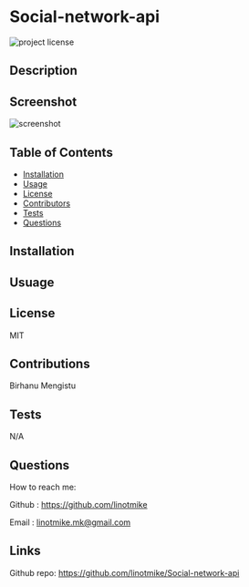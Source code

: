 # Social-network-api



![project license](https://img.shields.io/badge/license-MIT-blue.svg)

## Description

    
## Screenshot
![screenshot]()

## Table of Contents
* [Installation](#installation)
* [Usage](#usage)
* [License](#license)
* [Contributors](#contributors)
* [Tests](#tests)
* [Questions](#questions)
    
## Installation



## Usuage


## License
MIT

## Contributions
Birhanu Mengistu

## Tests
N/A

## Questions

How to reach me:

Github : https://github.com/linotmike

Email : linotmike.mk@gmail.com

## Links

Github repo: https://github.com/linotmike/Social-network-api

    
